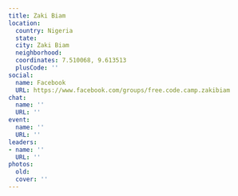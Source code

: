 ```yaml
---
title: Zaki Biam
location:
  country: Nigeria
  state: 
  city: Zaki Biam
  neighborhood: 
  coordinates: 7.510068, 9.613513
  plusCode: ''
social:
  name: Facebook
  URL: https://www.facebook.com/groups/free.code.camp.zakibiam
chat:
  name: ''
  URL: ''
event:
  name: ''
  URL: ''
leaders:
- name: ''
  URL: ''
photos:
  old: 
  cover: ''
---
```

